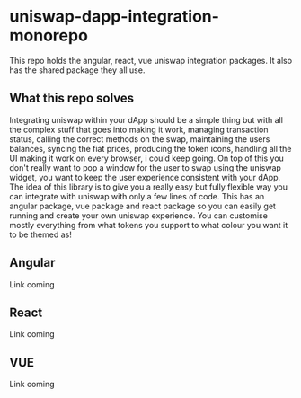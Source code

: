 # uniswap-dapp-integration-monorepo

This repo holds the angular, react, vue uniswap integration packages. It also has the shared package they all use.

## What this repo solves

Integrating uniswap within your dApp should be a simple thing but with all the complex stuff that goes into making it work, managing transaction status, calling the correct methods on the swap, maintaining the users balances, syncing the fiat prices, producing the token icons, handling all the UI making it work on every browser, i could keep going. On top of this you don't really want to pop a window for the user to swap using the uniswap widget, you want to keep the user experience consistent with your dApp. The idea of this library is to give you a really easy but fully flexible way you can integrate with uniswap with only a few lines of code. This has an angular package, vue package and react package so you can easily get running and create your own uniswap experience. You can customise mostly everything from what tokens you support to what colour you want it to be themed as!

## Angular

Link coming

## React

Link coming

## VUE

Link coming
